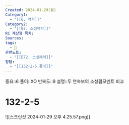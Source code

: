 ```yaml
---
Created: 2024-01-29(월)
Category1:
  - "[[6. 역학]]"
Category2:
  - "[[07. 소성역학]]"
RC 계산형 목차: 
Sources: 
tags:
  - 🧮
관련노트:
  - "[[B72. 소성해석]]"
정답:
  - "[[132-2-5 풀이]]"
---
```

중요::6
풀이::XO
반복도::9
설명::두 연속보의 소성휨모멘트 비교
#  132-2-5

![[스크린샷 2024-01-29 오후 4.25.57.png]]